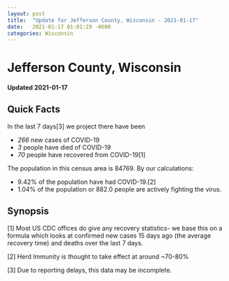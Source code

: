 ```yaml
---
layout: post
title:  "Update for Jefferson County, Wisconsin - 2021-01-17"
date:   2021-01-17 01:01:29 -0600
categories: Wisconsin
---
```


# Jefferson County, Wisconsin
#### Updated 2021-01-17

## Quick Facts

In the last 7 days[3] we project there have been
- *266* new cases of COVID-19
- *3* people have died of COVID-19
- *70* people have recovered from COVID-19[1]

The population in this census area is 84769. By our calculations:
- 9.42% of the population have had COVID-19.[2]
- 1.04% of the population or 882.0 people are actively fighting the virus.

## Synopsis




[1] Most US CDC offices do give any recovery statistics- we base this on a formula which looks at confirmed new cases
15 days ago (the average recovery time) and deaths over the last 7 days.

[2] Herd Immunity is thought to take effect at around ~70-80%

[3] Due to reporting delays, this data may be incomplete.
 
    
